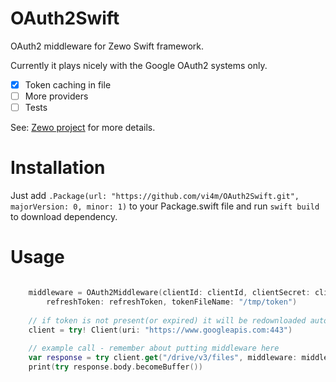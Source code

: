 # OAuth2Swift

OAuth2 middleware for Zewo Swift framework. 

Currently it plays nicely with the Google OAuth2 systems only.

- [x] Token caching in file
- [ ] More providers
- [ ] Tests

See: [Zewo project](https://github.com/Zewo?utf8=✓&query=middleware) for more details.

# Installation

Just add ```.Package(url: "https://github.com/vi4m/OAuth2Swift.git", majorVersion: 0, minor: 1)``` to your Package.swift file and run `swift build` to download dependency.
    
# Usage
    
```swift

    middleware = OAuth2Middleware(clientId: clientId, clientSecret: clientSecret, 
        refreshToken: refreshToken, tokenFileName: "/tmp/token")
    
    // if token is not present(or expired) it will be redownloaded automatically using refresh_token
    client = try! Client(uri: "https://www.googleapis.com:443")
    
    // example call - remember about putting middleware here
    var response = try client.get("/drive/v3/files", middleware: middleware)
    print(try response.body.becomeBuffer())
```
